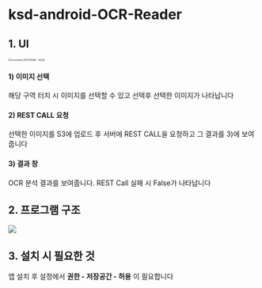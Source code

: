 # ksd-android-OCR-Reader
## 1. UI

<img src="C:\Users\HAI-NLP\Desktop\Screenshot_1613141596 - 복사본.jpg" alt="Screenshot_1613141596 - 복사본" style="zoom:33%;" />



#### 1) 이미지 선택

해당 구역 터치 시 이미지를 선택할 수 있고 선택후 선택한 이미지가 나타납니다

#### 2) REST CALL 요청

선택한 이미지를 S3에 업로드 후 서버에 REST CALL을 요청하고 그 결과를  3)에 보여줍니다

#### 3) 결과 창

OCR 분석 결과를 보여줍니다. REST Call 실패 시 False가 나타납니다

 



## 2. 프로그램 구조

![](C:\Users\HAI-NLP\Desktop\2.PNG)



## 3. 설치 시 필요한 것

앱 설치 후 설정에서 **권한 - 저장공간 - 허용** 이 필요합니다 